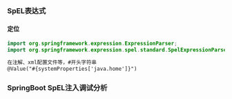 ### SpEL表达式

#### 定位

```java
import org.springframework.expression.ExpressionParser;
import org.springframework.expression.spel.standard.SpelExpressionParser;
```

```txt
在注解、xml配置文件等，#开头字符串
@Value("#{systemProperties['java.home']}")
```

### SpringBoot SpEL注入调试分析